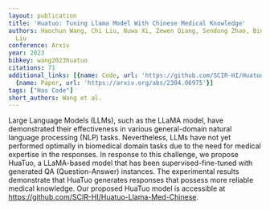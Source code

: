 ```yaml
---
layout: publication
title: 'Huatuo: Tuning Llama Model With Chinese Medical Knowledge'
authors: Haochun Wang, Chi Liu, Nuwa Xi, Zewen Qiang, Sendong Zhao, Bing Qin, Ting
  Liu
conference: Arxiv
year: 2023
bibkey: wang2023huatuo
citations: 71
additional_links: [{name: Code, url: 'https://github.com/SCIR-HI/Huatuo-Llama-Med-Chinese'},
  {name: Paper, url: 'https://arxiv.org/abs/2304.06975'}]
tags: ["Has Code"]
short_authors: Wang et al.
---
```

Large Language Models (LLMs), such as the LLaMA model, have demonstrated
their effectiveness in various general-domain natural language processing (NLP)
tasks. Nevertheless, LLMs have not yet performed optimally in biomedical domain
tasks due to the need for medical expertise in the responses. In response to
this challenge, we propose HuaTuo, a LLaMA-based model that has been
supervised-fine-tuned with generated QA (Question-Answer) instances. The
experimental results demonstrate that HuaTuo generates responses that possess
more reliable medical knowledge. Our proposed HuaTuo model is accessible at
https://github.com/SCIR-HI/Huatuo-Llama-Med-Chinese.